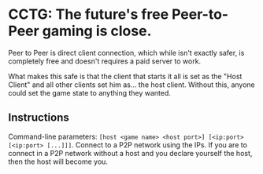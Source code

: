 # CCTG: The future's free Peer-to-Peer gaming is close.

Peer to Peer is direct client connection, which while isn't exactly safer, is completely free and doesn't requires a paid server to work.

What makes this safe is that the client that starts it all is set as the "Host Client" and all other clients set him as... the host client. Without this, anyone could set the game state to anything they wanted.

## Instructions

Command-line parameters: `[host <game name> <host port>] [<ip:port> [<ip:port> [...]]]`. Connect to a P2P network using the IPs. If you are to connect in a P2P network without a host and you declare yourself the host, then the host will become you.